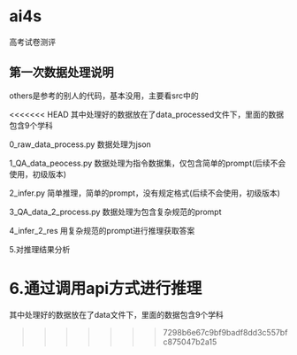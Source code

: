 # ai4s

高考试卷测评

## 第一次数据处理说明

others是参考的别人的代码，基本没用，主要看src中的

<<<<<<< HEAD
其中处理好的数据放在了data_processed文件下，里面的数据包含9个学科

0_raw_data_process.py 数据处理为json

1_QA_data_peocess.py 数据处理为指令数据集，仅包含简单的prompt(后续不会使用，初级版本)

2_infer.py 简单推理，简单的prompt，没有规定格式(后续不会使用，初级版本)

3_QA_data_2_process.py 数据处理为包含复杂规范的prompt

4_infer_2_res 用复杂规范的prompt进行推理获取答案

5.对推理结果分析

6.通过调用api方式进行推理
=======
其中处理好的数据放在了data文件下，里面的数据包含9个学科
>>>>>>> 7298b6e67c9bf9badf8dd3c557bfc875047b2a15
